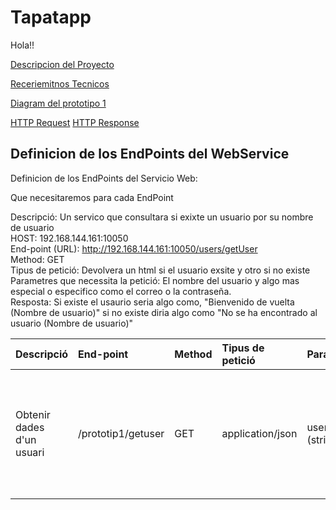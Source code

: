 # Tapatapp

Hola!!

[Descripcion del Proyecto](desTapatapp.md)

[Receriemitnos Tecnicos](RequerimientosTecnicos.md)

[Diagram del prototipo 1](Prototipo1_diagrama.mermaid)

[HTTP Request](httpRequest.md)
[HTTP Response](httpResponse.md)

## Definicion de los EndPoints del WebService

Definicion de los EndPoints del Servicio Web:

Que necesitaremos para cada EndPoint

Descripció: Un servico que consultara si exixte un usuario por su nombre de usuario <br>
HOST: 192.168.144.161:10050 <br>
End-point (URL): http://192.168.144.161:10050/users/getUser <br>
Method: GET <br>
Tipus de petició: Devolvera un html si el usuario exsite y otro si no existe <br>
Parametres que necessita la petició: El nombre del usuario y algo mas especial o especifico como el correo o la contraseña.<br>
Resposta: Si existe el usaurio seria algo como, "Bienvenido de vuelta (Nombre de usuario)" si no existe diria algo como "No se ha encontrado al usuario (Nombre de usuario)"


| Descripció  | End-point     | Method     |Tipus de petició|Parametres| resposta|
| :---        |  :---        |  :---        |  :---         |  :---     |  :--- | 
| Obtenir dades d'un usuari  | /prototip1/getuser|GET | application/json   |  username (string) |  {   "email": "prova@gmail.com",   "id": 1,   "password":  "12345",   "username": "usuari1" }   {error: Usuario no encontrado}, 404   {error: Parametro no introducido}, 400      |